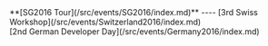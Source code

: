 <div class='linkbox'>
**[SG2016 Tour](/src/events/SG2016/index.md)**
----
[3rd Swiss Workshop](/src/events/Switzerland2016/index.md)<br />
[2nd German Developer Day](/src/events/Germany2016/index.md)<br />
</div>
